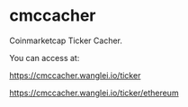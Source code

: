 # cmccacher
Coinmarketcap Ticker Cacher.

You can access at:

https://cmccacher.wanglei.io/ticker

https://cmccacher.wanglei.io/ticker/ethereum
